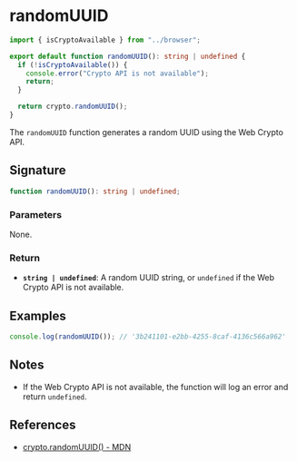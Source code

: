 # randomUUID

```typescript
import { isCryptoAvailable } from "../browser";

export default function randomUUID(): string | undefined {
  if (!isCryptoAvailable()) {
    console.error("Crypto API is not available");
    return;
  }

  return crypto.randomUUID();
}
```

The `randomUUID` function generates a random UUID using the Web Crypto API.

## Signature

```typescript
function randomUUID(): string | undefined;
```

### Parameters

None.

### Return

- **`string | undefined`**: A random UUID string, or `undefined` if the Web Crypto API is not available.

## Examples

```typescript
console.log(randomUUID()); // '3b241101-e2bb-4255-8caf-4136c566a962'
```

## Notes

- If the Web Crypto API is not available, the function will log an error and return `undefined`.

## References

- [crypto.randomUUID() - MDN](https://developer.mozilla.org/en-US/docs/Web/API/Crypto/randomUUID)
